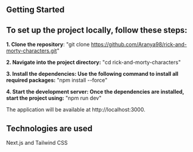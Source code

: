 
## Getting Started

## To set up the project locally, follow these steps:

**1. Clone the repository**:
   "git clone https://github.com/Aranya98/rick-and-morty-characters.git"
   
**2. Navigate into the project directory:**
     "cd rick-and-morty-characters"

**3. Install the dependencies: Use the following command to install all required packages:**
     "npm install --force"
     
**4. Start the development server: Once the dependencies are installed, start the project using:**
     "npm run dev"

The application will be available at http://localhost:3000.



## Technologies are used

Next.js and Tailwind CSS

## 

